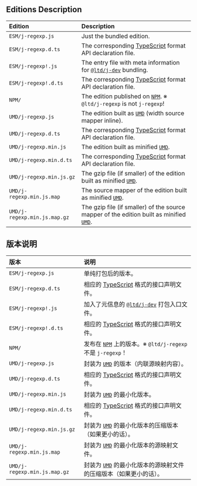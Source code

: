 ﻿
## Editions Description

| Edition                      | Description                                                                                       |
|:-----------------------------|:--------------------------------------------------------------------------------------------------|
| `ESM/j-regexp.js`            | Just the bundled edition.                                                                         |
| `ESM/j-regexp.d.ts`          | The corresponding [TypeScript][TS-en] format API declaration file.                                |
| `ESM/j-regexp!.js`           | The entry file with meta information for [`@ltd/j-dev`][jDev-en] bundling.                        |
| `ESM/j-regexp!.d.ts`         | The corresponding [TypeScript][TS-en] format API declaration file.                                |
| `NPM/`                       | The edition published on [`NPM`][NPM-en]. ※ `@ltd/j-regexp` is not `j-regexp`!                   |
| `UMD/j-regexp.js`            | The edition built as [`UMD`][UMD-en] (width source mapper inline).                                |
| `UMD/j-regexp.d.ts`          | The corresponding [TypeScript][TS-en] format API declaration file.                                |
| `UMD/j-regexp.min.js`        | The edition built as minified [`UMD`][UMD-en].                                                    |
| `UMD/j-regexp.min.d.ts`      | The corresponding [TypeScript][TS-en] format API declaration file.                                |
| `UMD/j-regexp.min.js.gz`     | The gzip file (if smaller) of the edition built as minified [`UMD`][UMD-en].                      |
| `UMD/j-regexp.min.js.map`    | The source mapper of the edition built as minified [`UMD`][UMD-en].                               |
| `UMD/j-regexp.min.js.map.gz` | The gzip file (if smaller) of the source mapper of the edition built as minified [`UMD`][UMD-en]. |

[jDev-en]: https://www.npmjs.com/package/@ltd/j-dev
[NPM-en]: https://www.npmjs.com/package/@ltd/j-regexp "Node Package Manager"
[UMD-en]: https://github.com/umdjs/umd "Universal Module Definition"
[TS-en]: https://www.typescriptlang.org/ "TypeScript"

## 版本说明

| 版本                         | 说明                                                                                              |
|:-----------------------------|:--------------------------------------------------------------------------------------------------|
| `ESM/j-regexp.js`            | 单纯打包后的版本。                                                                                |
| `ESM/j-regexp.d.ts`          | 相应的 [TypeScript][TS-zhs] 格式的接口声明文件。                                                  |
| `ESM/j-regexp!.js`           | 加入了元信息的 [`@ltd/j-dev`][jDev-zhs] 打包入口文件。                                            |
| `ESM/j-regexp!.d.ts`         | 相应的 [TypeScript][TS-zhs] 格式的接口声明文件。                                                  |
| `NPM/`                       | 发布在 [`NPM`][NPM-zhs] 上的版本。※ `@ltd/j-regexp` 不是 `j-regexp`！                            |
| `UMD/j-regexp.js`            | 封装为 [`UMD`][UMD-zhs] 的版本（内联源映射内容）。                                                |
| `UMD/j-regexp.d.ts`          | 相应的 [TypeScript][TS-zhs] 格式的接口声明文件。                                                  |
| `UMD/j-regexp.min.js`        | 封装为 [`UMD`][UMD-zhs] 的最小化版本。                                                            |
| `UMD/j-regexp.min.d.ts`      | 相应的 [TypeScript][TS-zhs] 格式的接口声明文件。                                                  |
| `UMD/j-regexp.min.js.gz`     | 封装为 [`UMD`][UMD-zhs] 的最小化版本的压缩版本（如果更小的话）。                                  |
| `UMD/j-regexp.min.js.map`    | 封装为 [`UMD`][UMD-zhs] 的最小化版本的源映射文件。                                                |
| `UMD/j-regexp.min.js.map.gz` | 封装为 [`UMD`][UMD-zhs] 的最小化版本的源映射文件的压缩版本（如果更小的话）。                      |

[jDev-zhs]: https://www.npmjs.com/package/@ltd/j-dev
[NPM-zhs]: https://www.npmjs.com/package/@ltd/j-regexp "Node 包管理器"
[UMD-zhs]: https://github.com/umdjs/umd "通用模块定义"
[TS-zhs]: https://www.typescriptlang.org/ "TypeScript"
